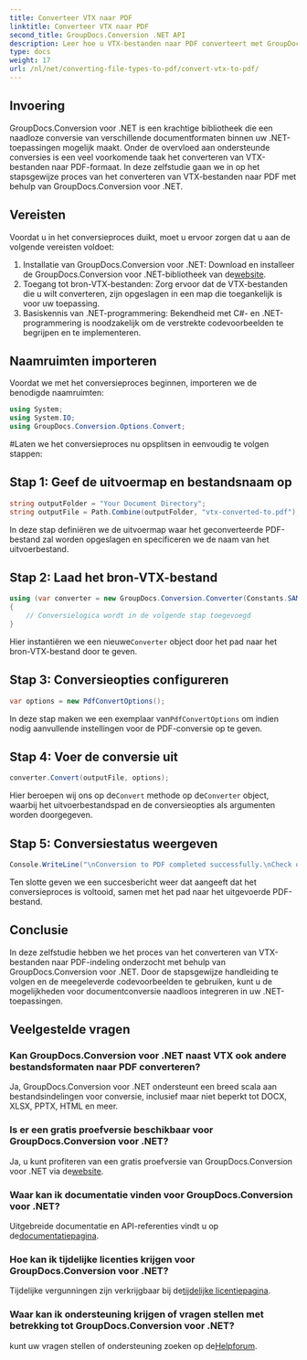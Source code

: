```yaml
---
title: Converteer VTX naar PDF
linktitle: Converteer VTX naar PDF
second_title: GroupDocs.Conversion .NET API
description: Leer hoe u VTX-bestanden naar PDF converteert met GroupDocs.Conversion voor .NET. Stapsgewijze handleiding met codevoorbeelden voor naadloze integratie.
type: docs
weight: 17
url: /nl/net/converting-file-types-to-pdf/convert-vtx-to-pdf/
---
```

## Invoering
GroupDocs.Conversion voor .NET is een krachtige bibliotheek die een naadloze conversie van verschillende documentformaten binnen uw .NET-toepassingen mogelijk maakt. Onder de overvloed aan ondersteunde conversies is een veel voorkomende taak het converteren van VTX-bestanden naar PDF-formaat. In deze zelfstudie gaan we in op het stapsgewijze proces van het converteren van VTX-bestanden naar PDF met behulp van GroupDocs.Conversion voor .NET.
## Vereisten
Voordat u in het conversieproces duikt, moet u ervoor zorgen dat u aan de volgende vereisten voldoet:
1.  Installatie van GroupDocs.Conversion voor .NET: Download en installeer de GroupDocs.Conversion voor .NET-bibliotheek van de[website](https://releases.groupdocs.com/conversion/net/).
2. Toegang tot bron-VTX-bestanden: Zorg ervoor dat de VTX-bestanden die u wilt converteren, zijn opgeslagen in een map die toegankelijk is voor uw toepassing.
3. Basiskennis van .NET-programmering: Bekendheid met C#- en .NET-programmering is noodzakelijk om de verstrekte codevoorbeelden te begrijpen en te implementeren.

## Naamruimten importeren
Voordat we met het conversieproces beginnen, importeren we de benodigde naamruimten:
```csharp
using System;
using System.IO;
using GroupDocs.Conversion.Options.Convert;
```
#Laten we het conversieproces nu opsplitsen in eenvoudig te volgen stappen:
## Stap 1: Geef de uitvoermap en bestandsnaam op
```csharp
string outputFolder = "Your Document Directory";
string outputFile = Path.Combine(outputFolder, "vtx-converted-to.pdf");
```
In deze stap definiëren we de uitvoermap waar het geconverteerde PDF-bestand zal worden opgeslagen en specificeren we de naam van het uitvoerbestand.
## Stap 2: Laad het bron-VTX-bestand
```csharp
using (var converter = new GroupDocs.Conversion.Converter(Constants.SAMPLE_VTX))
{
    // Conversielogica wordt in de volgende stap toegevoegd
}
```
 Hier instantiëren we een nieuwe`Converter` object door het pad naar het bron-VTX-bestand door te geven.
## Stap 3: Conversieopties configureren
```csharp
var options = new PdfConvertOptions();
```
 In deze stap maken we een exemplaar van`PdfConvertOptions` om indien nodig aanvullende instellingen voor de PDF-conversie op te geven.
## Stap 4: Voer de conversie uit
```csharp
converter.Convert(outputFile, options);
```
 Hier beroepen wij ons op de`Convert` methode op de`Converter` object, waarbij het uitvoerbestandspad en de conversieopties als argumenten worden doorgegeven.
## Stap 5: Conversiestatus weergeven
```csharp
Console.WriteLine("\nConversion to PDF completed successfully.\nCheck output in {0}", outputFolder);
```
Ten slotte geven we een succesbericht weer dat aangeeft dat het conversieproces is voltooid, samen met het pad naar het uitgevoerde PDF-bestand.

## Conclusie
In deze zelfstudie hebben we het proces van het converteren van VTX-bestanden naar PDF-indeling onderzocht met behulp van GroupDocs.Conversion voor .NET. Door de stapsgewijze handleiding te volgen en de meegeleverde codevoorbeelden te gebruiken, kunt u de mogelijkheden voor documentconversie naadloos integreren in uw .NET-toepassingen.
## Veelgestelde vragen
### Kan GroupDocs.Conversion voor .NET naast VTX ook andere bestandsformaten naar PDF converteren?
Ja, GroupDocs.Conversion voor .NET ondersteunt een breed scala aan bestandsindelingen voor conversie, inclusief maar niet beperkt tot DOCX, XLSX, PPTX, HTML en meer.
### Is er een gratis proefversie beschikbaar voor GroupDocs.Conversion voor .NET?
 Ja, u kunt profiteren van een gratis proefversie van GroupDocs.Conversion voor .NET via de[website](https://releases.groupdocs.com/).
### Waar kan ik documentatie vinden voor GroupDocs.Conversion voor .NET?
 Uitgebreide documentatie en API-referenties vindt u op de[documentatiepagina](https://reference.groupdocs.com/conversion/net/).
### Hoe kan ik tijdelijke licenties krijgen voor GroupDocs.Conversion voor .NET?
 Tijdelijke vergunningen zijn verkrijgbaar bij de[tijdelijke licentiepagina](https://purchase.groupdocs.com/temporary-license/).
### Waar kan ik ondersteuning krijgen of vragen stellen met betrekking tot GroupDocs.Conversion voor .NET?
 kunt uw vragen stellen of ondersteuning zoeken op de[Helpforum](https://forum.groupdocs.com/c/conversion/11).